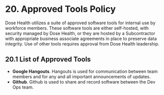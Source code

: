 # 20. Approved Tools Policy

Dose Health utilizes a suite of approved software tools for internal use by workforce members. These software tools are either self-hosted, with security managed by Dose Health, or they are hosted by a Subcontractor with appropriate business associate agreements in place to preserve data integrity. Use of other tools requires approval from Dose Health leadership.

## 20.1 List of Approved Tools

* **Google Hangouts**. Hangouts is used for communication between team members and for any and all important announcements of updates.
* **Github**. Github is used to share and record software between the Dev Ops team.
